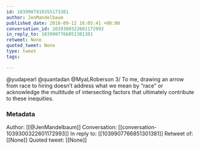 ```yaml
---
id: 1039907910355173381
author: JenMandelbaum
published_date: 2018-09-12 16:05:41 +00:00
conversation_id: 1039300322601172993
in_reply_to: 1039907766851301381
retweet: None
quoted_tweet: None
type: tweet
tags:

---
```


@yudapearl @quantadan @MyaLRoberson 3/ To me, drawing an arrow from race to hiring doesn’t address what we mean by “race” or acknowledge the multitude of intersecting factors that ultimately contribute to these inequities.

### Metadata

Author: [[@JenMandelbaum]]
Conversation: [[conversation-1039300322601172993]]
In reply to: [[1039907766851301381]]
Retweet of: [[None]]
Quoted tweet: [[None]]
